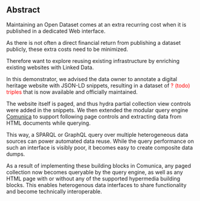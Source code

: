 ## Abstract
<!-- Context      -->
Maintaining an Open Dataset comes at an extra recurring cost when it is published in a dedicated Web interface.
<!-- Need         -->
As there is not often a direct financial return from publishing a dataset publicly, these extra costs need to be minimized.
<!-- Task         -->
Therefore want to explore reusing existing infrastructure by enriching existing websites with Linked Data.
<!-- Object       -->
In this demonstrator, we advised the data owner to annotate a digital heritage website with JSON-LD snippets, resulting in a dataset of <todo style="color: red;">? (todo) triples</todo> that is now available and officially maintained. <!--TODO: how much data was in te end published? Can we have some stats about the total data dump? -->
<!--Only an initial investment is required to have Linked Data snippets added to its corresponding webpages.-->
The website itself is paged, and thus hydra partial collection view controls were added in the snippets.
We then extended the modular query engine [Comunica](http://comunica.linkeddatafragments.org) to support following page controls and extracting data from HTML documents while querying.
<!-- Findings     -->
This way, a SPARQL or GraphQL query over multiple heterogeneous data sources can power automated data reuse.
While the query performance on such an interface is visibly poor, it becomes easy to create composite data dumps.
<!-- Conclusion and Perspectives -->
As a result of implementing these building blocks in Comunica, any paged collection now becomes queryable by the query engine, as well as any HTML page with or without any of the supported hypermedia building blocks.
This enables heterogenous data interfaces to share functionality and become technically interoperable.
